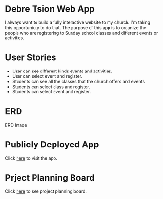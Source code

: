 # Debre Tsion Web App
 I always want to build a fully interactive website to my church. I'm taking this opportuniuty to do that. The purpose of this app is to organize the people who are registering to Sunday school classes and different events or activities. 

 # User Stories
 * User can see different kinds events and activities.
 * User can select event and register.
 * Students can see all the classes that the church offers and events.
 * Students can select class and register.
 * Students can select event and register.

 # ERD
 [ERD Image](client/public/erd.png)
 
 # Publicly Deployed App
 Click [here](https://mount-tsion-app.herokuapp.com/admin/) to visit the app.
# Prject Planning Board
Click [here](https://github.com/sophiemar27/my-church-web-app/projects/1) to see project planning board.